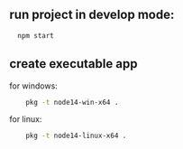 
## run project in develop mode:
```bash
  npm start
```




## create executable app
for windows:
```bash
    pkg -t node14-win-x64 .
```

for linux:
```bash
    pkg -t node14-linux-x64 .
``` 
